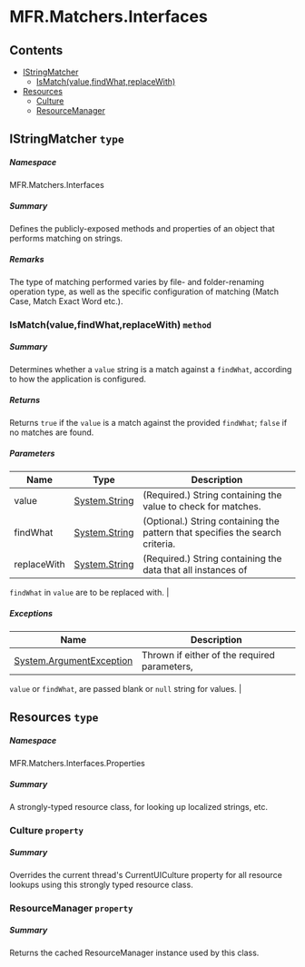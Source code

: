 <a name='assembly'></a>
# MFR.Matchers.Interfaces

## Contents

- [IStringMatcher](#T-MFR-Matchers-Interfaces-IStringMatcher 'MFR.Matchers.Interfaces.IStringMatcher')
  - [IsMatch(value,findWhat,replaceWith)](#M-MFR-Matchers-Interfaces-IStringMatcher-IsMatch-System-String,System-String,System-String- 'MFR.Matchers.Interfaces.IStringMatcher.IsMatch(System.String,System.String,System.String)')
- [Resources](#T-MFR-Matchers-Interfaces-Properties-Resources 'MFR.Matchers.Interfaces.Properties.Resources')
  - [Culture](#P-MFR-Matchers-Interfaces-Properties-Resources-Culture 'MFR.Matchers.Interfaces.Properties.Resources.Culture')
  - [ResourceManager](#P-MFR-Matchers-Interfaces-Properties-Resources-ResourceManager 'MFR.Matchers.Interfaces.Properties.Resources.ResourceManager')

<a name='T-MFR-Matchers-Interfaces-IStringMatcher'></a>
## IStringMatcher `type`

##### Namespace

MFR.Matchers.Interfaces

##### Summary

Defines the publicly-exposed methods and properties of an object that
performs matching on strings.

##### Remarks

The type of matching performed varies by file- and folder-renaming
operation type, as well as the specific configuration of matching (Match
Case, Match Exact Word etc.).

<a name='M-MFR-Matchers-Interfaces-IStringMatcher-IsMatch-System-String,System-String,System-String-'></a>
### IsMatch(value,findWhat,replaceWith) `method`

##### Summary

Determines whether a `value` string is a match
against a `findWhat`, according to how the
application is configured.

##### Returns

Returns `true` if the `value` is a
match against the provided `findWhat`;
`false`
if no matches are found.

##### Parameters

| Name | Type | Description |
| ---- | ---- | ----------- |
| value | [System.String](http://msdn.microsoft.com/query/dev14.query?appId=Dev14IDEF1&l=EN-US&k=k:System.String 'System.String') | (Required.) String containing the value to check for matches. |
| findWhat | [System.String](http://msdn.microsoft.com/query/dev14.query?appId=Dev14IDEF1&l=EN-US&k=k:System.String 'System.String') | (Optional.) String containing the pattern that specifies the search criteria. |
| replaceWith | [System.String](http://msdn.microsoft.com/query/dev14.query?appId=Dev14IDEF1&l=EN-US&k=k:System.String 'System.String') | (Required.) String containing the data that all instances of
`findWhat` in `value` are to be
replaced with. |

##### Exceptions

| Name | Description |
| ---- | ----------- |
| [System.ArgumentException](http://msdn.microsoft.com/query/dev14.query?appId=Dev14IDEF1&l=EN-US&k=k:System.ArgumentException 'System.ArgumentException') | Thrown if either of the required parameters,
`value`
or `findWhat`, are passed blank or
`null` string for values. |

<a name='T-MFR-Matchers-Interfaces-Properties-Resources'></a>
## Resources `type`

##### Namespace

MFR.Matchers.Interfaces.Properties

##### Summary

A strongly-typed resource class, for looking up localized strings, etc.

<a name='P-MFR-Matchers-Interfaces-Properties-Resources-Culture'></a>
### Culture `property`

##### Summary

Overrides the current thread's CurrentUICulture property for all
  resource lookups using this strongly typed resource class.

<a name='P-MFR-Matchers-Interfaces-Properties-Resources-ResourceManager'></a>
### ResourceManager `property`

##### Summary

Returns the cached ResourceManager instance used by this class.
